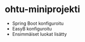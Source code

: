 ohtu-miniprojekti
=================
- Spring Boot konfiguroitu
- EasyB konfiguroitu
- Ensimmäiset luokat lisätty

